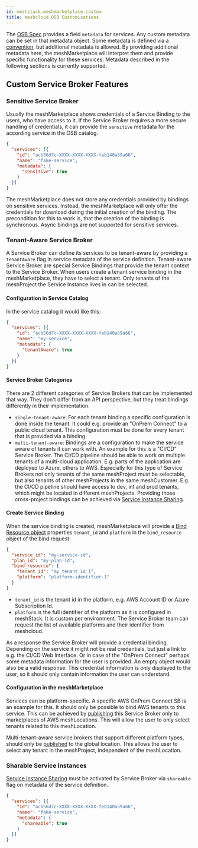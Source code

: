 ```yaml
---
id: meshstack.meshmarketplace.custom
title: meshcloud OSB Customizations
---
```


The [OSB Spec](https://github.com/openservicebrokerapi/servicebroker/blob/v2.14/spec.md#service-object) provides a field `metadata` for services. Any custom metadata can be set in that metadata object. Some metadata is defined via a [convention](meshstack.meshmarketplace.profile.md#catalog-metadata), but additional metadata is allowed. By providing additional metadata here, the meshMarketplace will interpret them and provide specific functionality for these services. Metadata described in the following sections is currently supported.

## Custom Service Broker Features

### Sensitive Service Broker

Usually the meshMarketplace shows credentials of a Service Binding to the users, who have access to it. If the Service Broker requires a more secure handling of credentials, it can provide the `sensitive` metadata for the according service in the OSB catalog.

```json
{
  "services": [{
    "id": "acb56d7c-XXXX-XXXX-XXXX-feb140a59a66",
    "name": "fake-service",
    "metadata": {
      "sensitive": true
    }
  }]
}
```

The meshMarketplace does not store any credentials provided by bindings on sensitive services. Instead, the meshMarketplace will only offer the credentials for download during the initial creation of the binding. The precondition for this to work is, that the creation of the binding is synchronous. Async bindings are not supported for sensitive services. 

### Tenant-Aware Service Broker

A Service Broker can define its services to be tenant-aware by providing a `tenantAware` flag in service metadata of the service definition. Tenant-aware Service Broker are special Service Bindings that provide the tenant context to the Service Broker. When users create a tenant service binding in the meshMarketplace, they have to select a tenant. Only tenants of the meshProject the Service Instance lives in can be selected.

#### Configuration in Service Catalog

In the service catalog it would like this:

```json
{
  "services": [{
    "id": "acb56d7c-XXXX-XXXX-XXXX-feb140a59a66",
    "name": "my-service",
    "metadata": {
      "tenantAware": true
    }
  }]
}
```

#### Service Broker Categories

There are 2 different categories of Service Brokers that can be implemented that way. They don't differ from an API perspective, but they treat bindings differently in their implementation.

- `single-tenant-aware`: For each tenant binding a specific configuration is done inside the tenant. It could e.g. provide an "OnPrem Connect" to a public cloud tenant. This configuration must be done for every tenant that is provided via a binding.
- `multi-tenant-aware`: Bindings are a configuration to make the service aware of tenants it can work with. An example for this is a "CI/CD" Service Broker. The CI/CD pipeline should be able to work on multiple tenants of a multi-cloud application. E.g. parts of the application are deployed to Azure, others to AWS. Especially for this type of Service Brokers not only tenants of the same meshProject must be selectable, but also tenants of other meshProjects in the same meshCustomer. E.g. the CI/CD pipeline should have access to dev, int and prod tenants, which might be located in different meshProjects. Providing those cross-project bindings can be achieved via [Service Instance Sharing](#sharable-service-instances).

#### Create Service Binding

When the service binding is created, meshMarketplace will provide a [Bind Resource object](https://github.com/openservicebrokerapi/servicebroker/blob/v2.15/spec.md#bind-resource-object) properties `tenant_id` and `platform` in the `bind_resource` object of the bind request:

```json
{
  "service_id": "my-service-id",
  "plan_id": "my-plan-id",
  "bind_resource": {
    "tenant_id": "my_tenant_id_1",
    "platform": "platform-identifier-1"
  }
}
```

- `tenant_id` is the tenant id in the platform, e.g. AWS Account ID or Azure Subscription Id.
- `platform` is the full identifier of the platform as it is configured in meshStack. It is custom per environment. The Service Broker team can request the list of available platforms and their identifier from meshcloud.

As a response the Service Broker will provide a credential binding. Depending on the service it might not be real credentials, but just a link to e.g. the CI/CD Web Interface. Or in case of the "OnPrem Connect" perhaps some metadata information for the user is provided. An empty object would also be a valid response. This credential information is only displayed to the user, so it should only contain information the user can understand.

#### Configuration in the meshMarketplace

Services can be platform-specific. A specific AWS OnPrem Connect SB is an example for this. It should only be possible to bind AWS tenants to this service. This can be achieved by [publishing](meshstack.meshmarketplace.development.md#publish-your-service-broker) this Service Broker only to marketplaces of AWS meshLocations. This will allow the user to only select tenants related to this meshLocation.

Multi-tenant-aware service brokers that support different platform types, should only be [published](meshstack.meshmarketplace.development.md#publish-your-service-broker) to the global location. This allows the user to select any tenant in the meshProject, independent of the meshLocation.

### Sharable Service Instances

[Service Instance Sharing](marketplace.service-instances.md#share-service-instance) must be activated by Service Broker via `shareable` flag on metadata of the service definition.

```json
{
  "services": [{
    "id": "acb56d7c-XXXX-XXXX-XXXX-feb140a59a66",
    "name": "fake-service",
    "metadata": {
      "shareable": true
    }
  }]
}
```
